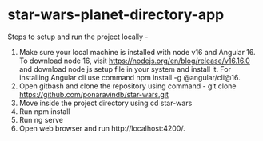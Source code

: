 # star-wars-planet-directory-app

Steps to setup and run the project locally - 

1. Make sure your local machine is installed with node v16 and Angular 16. To download node 16, visit https://nodejs.org/en/blog/release/v16.16.0 and download node js setup file in your system and install it. For installing Angular cli use command npm install -g @angular/cli@16.
2. Open gitbash and clone the repository using command - git clone https://github.com/ponaravindb/star-wars.git
3. Move inside the project directory using cd star-wars
4. Run npm install
5. Run ng serve
6. Open web browser and run http://localhost:4200/.
   
